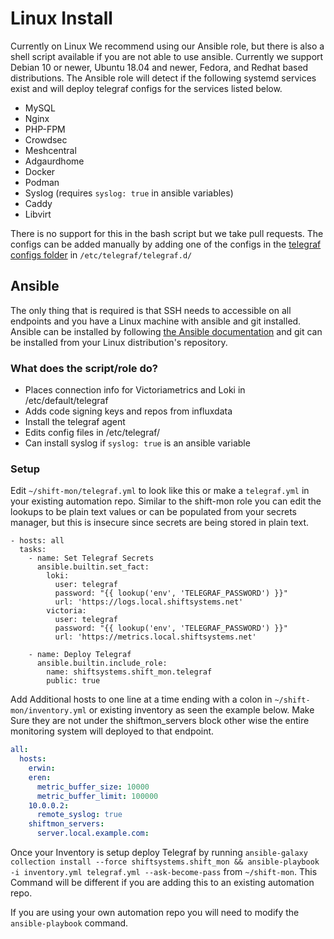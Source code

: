 # Linux Install
Currently on Linux We recommend using our Ansible role, but there is also a shell script available if you are not able to use ansible.
Currently we support Debian 10 or newer, Ubuntu 18.04 and newer, Fedora, and Redhat based distributions.
The Ansible role will detect if the following systemd services exist and will deploy telegraf configs for the services listed below.
* MySQL
* Nginx
* PHP-FPM
* Crowdsec
* Meshcentral
* Adgaurdhome
* Docker
* Podman
* Syslog (requires ```syslog: true``` in ansible variables)
* Caddy
* Libvirt

There is no support for this in the bash script but we take pull requests.
The configs can be added manually by adding one of the configs in the [telegraf configs folder](../../telegraf-configs/linux) in ```/etc/telegraf/telegraf.d/```

## Ansible
The only thing that is required is that SSH needs to accessible on all endpoints and you have a Linux machine with ansible and git installed. 
Ansible can be installed by following [the Ansible documentation](https://docs.ansible.com/ansible/latest/installation_guide/intro_installation.html#installing-ansible-on-specific-operating-systems) and git can be installed from your Linux distribution's repository.

### What does the script/role do? 
* Places connection info for Victoriametrics and Loki in /etc/default/telegraf
* Adds code signing keys and repos from influxdata
* Install the telegraf agent
* Edits config files in /etc/telegraf/
* Can install syslog if ```syslog: true``` is an ansible variable

### Setup 

Edit `~/shift-mon/telegraf.yml` to look like this or make a `telegraf.yml` in your existing automation repo.
Similar to the shift-mon role you can edit the lookups to be plain text values or can be populated from your secrets manager, but this is insecure since secrets are being stored in plain text.

```
- hosts: all
  tasks:
    - name: Set Telegraf Secrets
      ansible.builtin.set_fact:
        loki:
          user: telegraf
          password: "{{ lookup('env', 'TELEGRAF_PASSWORD') }}"
          url: 'https://logs.local.shiftsystems.net'
        victoria:
          user: telegraf
          password: "{{ lookup('env', 'TELEGRAF_PASSWORD') }}"
          url: 'https://metrics.local.shiftsystems.net'

    - name: Deploy Telegraf
      ansible.builtin.include_role:
        name: shiftsystems.shift_mon.telegraf
        public: true
```

Add Additional hosts to one line at a time ending with a colon in `~/shift-mon/inventory.yml` or existing inventory as seen the example below. Make Sure they are not under the shiftmon_servers block other wise the entire monitoring system will deployed to that endpoint.

```yaml
all:
  hosts:
    erwin:
    eren:
      metric_buffer_size: 10000
      metric_buffer_limit: 100000
    10.0.0.2:
      remote_syslog: true
    shiftmon_servers:
      server.local.example.com:

```

Once your Inventory is setup deploy Telegraf by running `ansible-galaxy collection install --force shiftsystems.shift_mon && ansible-playbook -i inventory.yml telegraf.yml --ask-become-pass` from `~/shift-mon`.
This Command will be different if you are adding this to an existing automation repo.

If you are using your own automation repo you will need to modify the `ansible-playbook` command.
